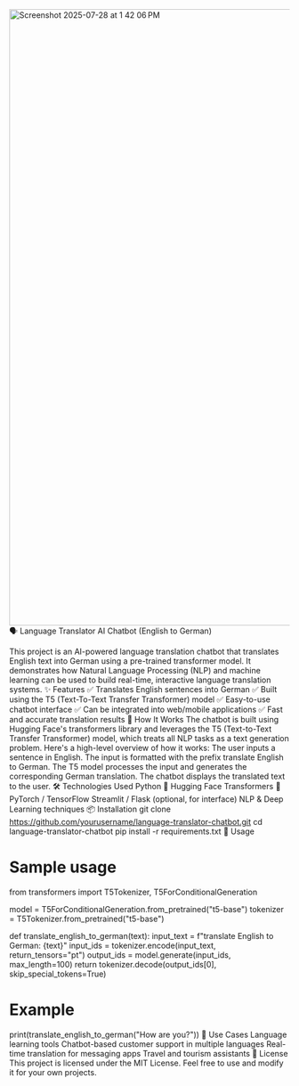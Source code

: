 <img width="1710" height="1107" alt="Screenshot 2025-07-28 at 1 42 06 PM" src="https://github.com/user-attachments/assets/d19e940c-ab4a-4e56-a322-91fbc5bffe5c" />
🗣️ Language Translator AI Chatbot (English to German)

This project is an AI-powered language translation chatbot that translates English text into German using a pre-trained transformer model. It demonstrates how Natural Language Processing (NLP) and machine learning can be used to build real-time, interactive language translation systems.
✨ Features
✅ Translates English sentences into German
✅ Built using the T5 (Text-To-Text Transfer Transformer) model
✅ Easy-to-use chatbot interface
✅ Can be integrated into web/mobile applications
✅ Fast and accurate translation results
🧠 How It Works
The chatbot is built using Hugging Face's transformers library and leverages the T5 (Text-to-Text Transfer Transformer) model, which treats all NLP tasks as a text generation problem. Here's a high-level overview of how it works:
The user inputs a sentence in English.
The input is formatted with the prefix translate English to German.
The T5 model processes the input and generates the corresponding German translation.
The chatbot displays the translated text to the user.
🛠️ Technologies Used
Python 🐍
Hugging Face Transformers 🤗
PyTorch / TensorFlow
Streamlit / Flask (optional, for interface)
NLP & Deep Learning techniques
📦 Installation
git clone https://github.com/yourusername/language-translator-chatbot.git
cd language-translator-chatbot
pip install -r requirements.txt
🚀 Usage
# Sample usage
from transformers import T5Tokenizer, T5ForConditionalGeneration

model = T5ForConditionalGeneration.from_pretrained("t5-base")
tokenizer = T5Tokenizer.from_pretrained("t5-base")

def translate_english_to_german(text):
    input_text = f"translate English to German: {text}"
    input_ids = tokenizer.encode(input_text, return_tensors="pt")
    output_ids = model.generate(input_ids, max_length=100)
    return tokenizer.decode(output_ids[0], skip_special_tokens=True)

# Example
print(translate_english_to_german("How are you?"))
📍 Use Cases
Language learning tools
Chatbot-based customer support in multiple languages
Real-time translation for messaging apps
Travel and tourism assistants
📖 License
This project is licensed under the MIT License. Feel free to use and modify it for your own projects.

